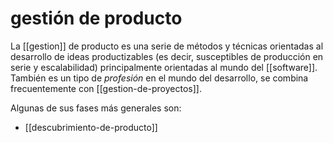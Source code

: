 # gestión de producto
La [[gestion]] de producto es una serie de métodos y técnicas orientadas al desarrollo de ideas productizables (es decir, susceptibles de producción en serie y escalabilidad) principalmente orientadas al mundo del [[software]]. También es un tipo de *profesión* en el mundo del desarrollo, se combina frecuentemente con [[gestion-de-proyectos]].

Algunas de sus fases más generales son:

- [[descubrimiento-de-producto]]